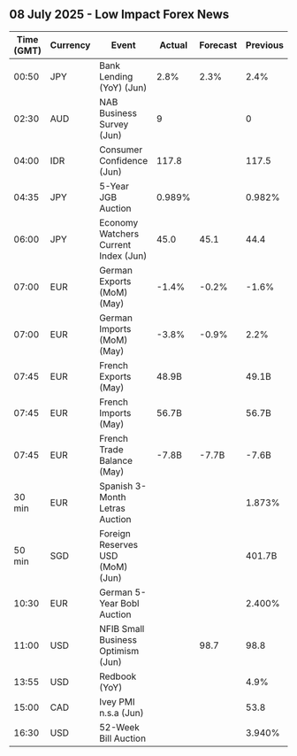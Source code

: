 ## 08 July 2025 - Low Impact Forex News

| Time (GMT) | Currency | Event | Actual | Forecast | Previous |
|------|----------|-------|--------|----------|----------|
| 00:50 | JPY | Bank Lending (YoY) (Jun) | 2.8% | 2.3% | 2.4% |
| 02:30 | AUD | NAB Business Survey (Jun) | 9 |  | 0 |
| 04:00 | IDR | Consumer Confidence (Jun) | 117.8 |  | 117.5 |
| 04:35 | JPY | 5-Year JGB Auction | 0.989% |  | 0.982% |
| 06:00 | JPY | Economy Watchers Current Index (Jun) | 45.0 | 45.1 | 44.4 |
| 07:00 | EUR | German Exports (MoM) (May) | -1.4% | -0.2% | -1.6% |
| 07:00 | EUR | German Imports (MoM) (May) | -3.8% | -0.9% | 2.2% |
| 07:45 | EUR | French Exports (May) | 48.9B |  | 49.1B |
| 07:45 | EUR | French Imports (May) | 56.7B |  | 56.7B |
| 07:45 | EUR | French Trade Balance (May) | -7.8B | -7.7B | -7.6B |
| 30 min | EUR | Spanish 3-Month Letras Auction |  |  | 1.873% |
| 50 min | SGD | Foreign Reserves USD (MoM) (Jun) |  |  | 401.7B |
| 10:30 | EUR | German 5-Year Bobl Auction |  |  | 2.400% |
| 11:00 | USD | NFIB Small Business Optimism (Jun) |  | 98.7 | 98.8 |
| 13:55 | USD | Redbook (YoY) |  |  | 4.9% |
| 15:00 | CAD | Ivey PMI n.s.a (Jun) |  |  | 53.8 |
| 16:30 | USD | 52-Week Bill Auction |  |  | 3.940% |
